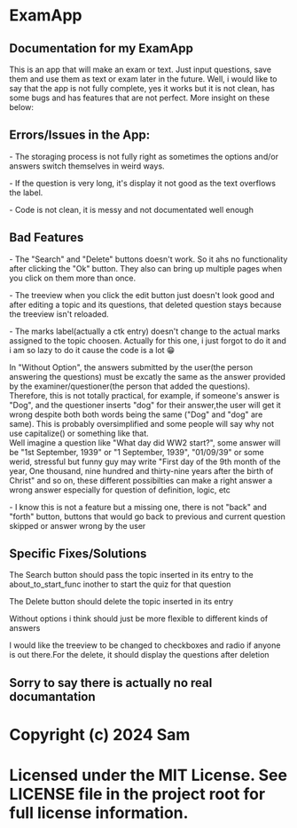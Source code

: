 <!DOCTYPE html>
<html>
<body>

<h1>ExamApp</h1>
<h2>Documentation for my ExamApp</h2>
<p>This is an app that will make an exam or text. Just input questions, save them and use them as text or exam later in the future. Well, i would like to say that the app is not fully complete, yes it works but it is not clean, has some bugs and has features that are not perfect. More insight on these below: </p>

<h2>Errors/Issues in the App: </h2>
<p class="errors">- The storaging process is not fully right as sometimes the options and/or answers switch themselves in  weird ways.</p>
<p class="errors">- If the question is very long, it's display it not good as the text overflows the label.</p>
<p class="errors">- Code is not clean, it is messy and not documentated well enough</p>

<h2>Bad Features</h2>
<p class="bad-features">- The "Search" and "Delete" buttons doesn't work. So it ahs no functionality after clicking the "Ok" button. They also can bring up multiple pages when you click on them more than once.</p>
<p class="bad-features">- The treeview when you click the edit button just doesn't look good and after editing a topic and its questions, that deleted question stays because the treeview isn't reloaded.</p>
<p class="bad-features">- The marks label(actually a ctk entry) doesn't change to the actual marks assigned to the topic choosen. Actually for this one, i just forgot to do it and i am so lazy to do it cause the code is a lot &#128513;</p>
<p class="bad-features">In "Without Option", the answers submitted by the user(the person answering the questions) must be excatly the same as the answer provided by the examiner/questioner(the person that added the questions). <br> Therefore, this is not totally practical, for example, if someone's answer is "Dog", and the questioner inserts "dog" for their answer,the user will get it wrong despite both both words being the same ("Dog" and "dog" are same). This is probably oversimplified and some people will say why not use capitalize() or something like that. <br> Well imagine a question like "What day did WW2 start?", some answer will be "1st September, 1939" or "1 September, 1939", "01/09/39" or some werid, stressful but funny guy may write "First day of the 9th month of the year, One thousand, nine hundred and thirty-nine years after the birth of Christ" and so on, these different possibilties can make a right answer a wrong answer especially for question of definition, logic, etc</p>
<p class="bad-features">- I know this is not a feature but a missing one, there is not "back" and "forth" button, buttons that would go back to previous and current question skipped or answer wrong by the user</p>

<h2>Specific Fixes/Solutions</h2>
<p class="fix">The Search button should pass the topic inserted in its entry to the about_to_start_func inother to start the quiz for that question</p>
<p class="fix">The Delete button should delete the topic inserted in its entry</p>
<p class="fix">Without options i think should just be more flexible to different kinds of answers</p>
<p class="fix">I would like the treeview to be changed to checkboxes and radio if anyone is out there.For the delete, it should display the questions after deletion</p>

<h2>Sorry to say there is actually no real documantation</h2>
</body>
</html>

# Copyright (c) 2024 Sam
# Licensed under the MIT License. See LICENSE file in the project root for full license information.

